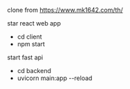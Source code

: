 clone from https://www.mk1642.com/th/

star react web app

- cd client
- npm start

start fast api

- cd backend
- uvicorn main:app --reload
